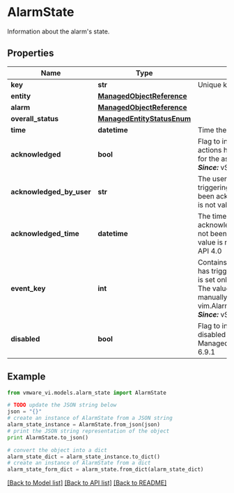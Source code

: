 # AlarmState

Information about the alarm's state. 

## Properties
Name | Type | Description | Notes
------------ | ------------- | ------------- | -------------
**key** | **str** | Unique key that identifies the alarm.  | 
**entity** | [**ManagedObjectReference**](ManagedObjectReference.md) |  | 
**alarm** | [**ManagedObjectReference**](ManagedObjectReference.md) |  | 
**overall_status** | [**ManagedEntityStatusEnum**](ManagedEntityStatusEnum.md) |  | 
**time** | **datetime** | Time the alarm triggered.  | 
**acknowledged** | **bool** | Flag to indicate if the alarm&#39;s actions have been acknowledged for the associated ManagedEntity.  ***Since:*** vSphere API 4.0  | [optional] 
**acknowledged_by_user** | **str** | The user who acknowledged this triggering.  If the triggering has not been acknowledged, then the value is not valid.  ***Since:*** vSphere API 4.0  | [optional] 
**acknowledged_time** | **datetime** | The time this triggering was acknowledged.  If the triggering has not been acknowledged, then the value is not valid.  ***Since:*** vSphere API 4.0  | [optional] 
**event_key** | **int** | Contains the key of the event that has triggered the alarm.  The value is set only for event based alarms. The value is not set for gray or manually reset alarms (via vim.AlarmManager.setAlarmStatus).  ***Since:*** vSphere API 6.0  | [optional] 
**disabled** | **bool** | Flag to indicate if the alarm is disabled for the associated ManagedEntity.  ***Since:*** vSphere API 6.9.1  | [optional] 

## Example

```python
from vmware_vi.models.alarm_state import AlarmState

# TODO update the JSON string below
json = "{}"
# create an instance of AlarmState from a JSON string
alarm_state_instance = AlarmState.from_json(json)
# print the JSON string representation of the object
print AlarmState.to_json()

# convert the object into a dict
alarm_state_dict = alarm_state_instance.to_dict()
# create an instance of AlarmState from a dict
alarm_state_form_dict = alarm_state.from_dict(alarm_state_dict)
```
[[Back to Model list]](../README.md#documentation-for-models) [[Back to API list]](../README.md#documentation-for-api-endpoints) [[Back to README]](../README.md)


